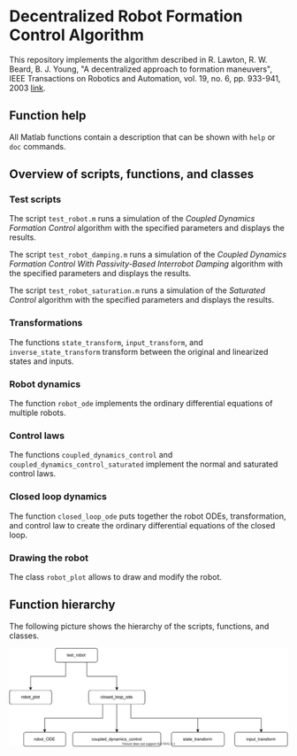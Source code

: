 # Decentralized Robot Formation Control Algorithm

This repository implements the algorithm described in R. Lawton, R. W. Beard, B. J. Young, "A decentralized approach to formation maneuvers", IEEE Transactions on Robotics and Automation, vol. 19, no. 6, pp. 933-941, 2003 [link](http://citeseerx.ist.psu.edu/viewdoc/download?doi=10.1.1.123.5697&rep=rep1&type=pdf).

## Function help

All Matlab functions contain a description that can be shown with `help` or `doc` commands.

## Overview of scripts, functions, and classes

### Test scripts

The script `test_robot.m` runs a simulation of the _Coupled Dynamics Formation Control_ algorithm with the specified parameters and displays the results.

The script `test_robot_damping.m` runs a simulation of the _Coupled Dynamics Formation Control With Passivity-Based Interrobot Damping_ algorithm with the specified parameters and displays the results.

The script `test_robot_saturation.m` runs a simulation of the _Saturated Control_ algorithm with the specified parameters and displays the results.

### Transformations

The functions `state_transform`, `input_transform`, and `inverse_state_transform` transform between the original and linearized states and inputs.

### Robot dynamics

The function `robot_ode` implements the ordinary differential equations of multiple robots.

### Control laws

The functions `coupled_dynamics_control` and `coupled_dynamics_control_saturated` implement the normal and saturated control laws.

### Closed loop dynamics

The function `closed_loop_ode` puts together the robot ODEs, transformation, and control law to create the ordinary differential equations of the closed loop.

### Drawing the robot

The class `robot_plot` allows to draw and modify the robot.

## Function hierarchy

The following picture shows the hierarchy of the scripts, functions, and classes.

![Function hierarchy](hierarchy.svg)
